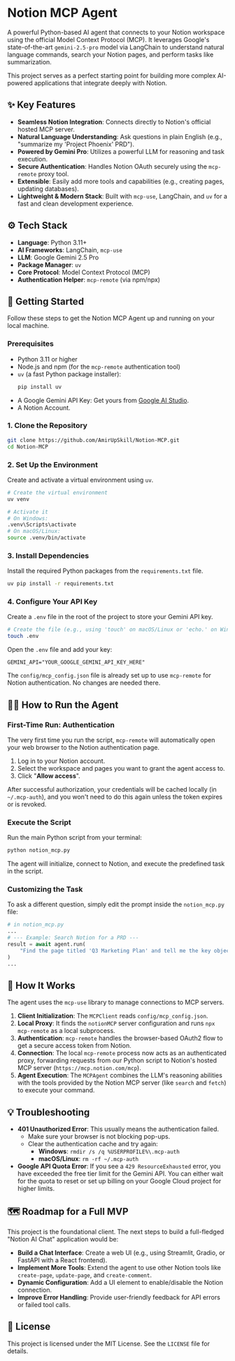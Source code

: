 

# Notion MCP Agent



A powerful Python-based AI agent that connects to your Notion workspace using the official Model Context Protocol (MCP). It leverages Google's state-of-the-art `gemini-2.5-pro` model via LangChain to understand natural language commands, search your Notion pages, and perform tasks like summarization.

This project serves as a perfect starting point for building more complex AI-powered applications that integrate deeply with Notion.

## ✨ Key Features

-   **Seamless Notion Integration**: Connects directly to Notion's official hosted MCP server.
-   **Natural Language Understanding**: Ask questions in plain English (e.g., "summarize my 'Project Phoenix' PRD").
-   **Powered by Gemini Pro**: Utilizes a powerful LLM for reasoning and task execution.
-   **Secure Authentication**: Handles Notion OAuth securely using the `mcp-remote` proxy tool.
-   **Extensible**: Easily add more tools and capabilities (e.g., creating pages, updating databases).
-   **Lightweight & Modern Stack**: Built with `mcp-use`, LangChain, and `uv` for a fast and clean development experience.

## ⚙️ Tech Stack

-   **Language**: Python 3.11+
-   **AI Frameworks**: LangChain, `mcp-use`
-   **LLM**: Google Gemini 2.5 Pro
-   **Package Manager**: `uv`
-   **Core Protocol**: Model Context Protocol (MCP)
-   **Authentication Helper**: `mcp-remote` (via npm/npx)

## 🚀 Getting Started

Follow these steps to get the Notion MCP Agent up and running on your local machine.

### Prerequisites

-   Python 3.11 or higher
-   Node.js and npm (for the `mcp-remote` authentication tool)
-   `uv` (a fast Python package installer):
    ```bash
    pip install uv
    ```
-   A Google Gemini API Key: Get yours from [Google AI Studio](https://aistudio.google.com/app/apikey).
-   A Notion Account.

### 1. Clone the Repository

```bash
git clone https://github.com/AmirUpSkill/Notion-MCP.git
cd Notion-MCP
```

### 2. Set Up the Environment

Create and activate a virtual environment using `uv`.

```bash
# Create the virtual environment
uv venv

# Activate it
# On Windows:
.venv\Scripts\activate
# On macOS/Linux:
source .venv/bin/activate
```

### 3. Install Dependencies

Install the required Python packages from the `requirements.txt` file.

```bash
uv pip install -r requirements.txt
```

### 4. Configure Your API Key

Create a `.env` file in the root of the project to store your Gemini API key.

```bash
# Create the file (e.g., using 'touch' on macOS/Linux or 'echo.' on Windows)
touch .env
```

Open the `.env` file and add your key:

```
GEMINI_API="YOUR_GOOGLE_GEMINI_API_KEY_HERE"
```

The `config/mcp_config.json` file is already set up to use `mcp-remote` for Notion authentication. No changes are needed there.

## 🏃‍♀️ How to Run the Agent

### First-Time Run: Authentication

The very first time you run the script, `mcp-remote` will automatically open your web browser to the Notion authentication page.

1.  Log in to your Notion account.
2.  Select the workspace and pages you want to grant the agent access to.
3.  Click "**Allow access**".

After successful authorization, your credentials will be cached locally (in `~/.mcp-auth`), and you won't need to do this again unless the token expires or is revoked.

### Execute the Script

Run the main Python script from your terminal:

```bash
python notion_mcp.py
```

The agent will initialize, connect to Notion, and execute the predefined task in the script.


### Customizing the Task

To ask a different question, simply edit the prompt inside the `notion_mcp.py` file:

```python
# in notion_mcp.py
...
# --- Example: Search Notion for a PRD ---
result = await agent.run(
    "Find the page titled 'Q3 Marketing Plan' and tell me the key objectives."
)
...
```

## 🔧 How It Works

The agent uses the `mcp-use` library to manage connections to MCP servers.

1.  **Client Initialization**: The `MCPClient` reads `config/mcp_config.json`.
2.  **Local Proxy**: It finds the `notionMCP` server configuration and runs `npx mcp-remote` as a local subprocess.
3.  **Authentication**: `mcp-remote` handles the browser-based OAuth2 flow to get a secure access token from Notion.
4.  **Connection**: The local `mcp-remote` process now acts as an authenticated proxy, forwarding requests from our Python script to Notion's hosted MCP server (`https://mcp.notion.com/mcp`).
5.  **Agent Execution**: The `MCPAgent` combines the LLM's reasoning abilities with the tools provided by the Notion MCP server (like `search` and `fetch`) to execute your command.

## 💡 Troubleshooting

-   **401 Unauthorized Error**: This usually means the authentication failed.
    -   Make sure your browser is not blocking pop-ups.
    -   Clear the authentication cache and try again:
        -   **Windows**: `rmdir /s /q %USERPROFILE%\.mcp-auth`
        -   **macOS/Linux**: `rm -rf ~/.mcp-auth`
-   **Google API Quota Error**: If you see a `429 ResourceExhausted` error, you have exceeded the free tier limit for the Gemini API. You can either wait for the quota to reset or set up billing on your Google Cloud project for higher limits.

## 🗺️ Roadmap for a Full MVP

This project is the foundational client. The next steps to build a full-fledged "Notion AI Chat" application would be:

-   **Build a Chat Interface**: Create a web UI (e.g., using Streamlit, Gradio, or FastAPI with a React frontend).
-   **Implement More Tools**: Extend the agent to use other Notion tools like `create-page`, `update-page`, and `create-comment`.
-   **Dynamic Configuration**: Add a UI element to enable/disable the Notion connection.
-   **Improve Error Handling**: Provide user-friendly feedback for API errors or failed tool calls.

## 📜 License

This project is licensed under the MIT License. See the `LICENSE` file for details.
